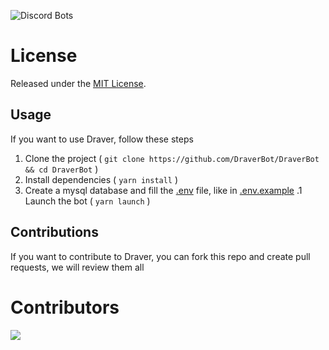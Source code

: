 ![Discord Bots](https://top.gg/api/widget/1056111589897551954.svg)

# License

Released under the [MIT License](./LICENSE).

## Usage

If you want to use Draver, follow these steps

1. Clone the project ( `git clone https://github.com/DraverBot/DraverBot && cd DraverBot` )
1. Install dependencies ( `yarn install` )
1. Create a mysql database and fill the [.env](./.env.example) file, like in [.env.example](./.env.example)
.1 Launch the bot ( `yarn launch` )

## Contributions

If you want to contribute to Draver, you can fork this repo and create pull requests, we will review them all

# Contributors

<a href="https://github.com/DraverBot/Documentation/graphs/contributors">
  <img src="https://contrib.rocks/image?repo=DraverBot/DraverBot" />
</a>
